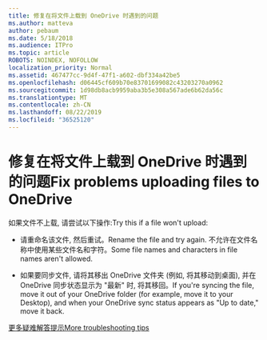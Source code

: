 ```yaml
---
title: 修复在将文件上载到 OneDrive 时遇到的问题
ms.author: matteva
author: pebaum
ms.date: 5/18/2018
ms.audience: ITPro
ms.topic: article
ROBOTS: NOINDEX, NOFOLLOW
localization_priority: Normal
ms.assetid: 467477cc-9d4f-47f1-a602-dbf334a42be5
ms.openlocfilehash: d06445cf609b70e83701699082c43203270a0962
ms.sourcegitcommit: 1d98db8acb9959aba3b5e308a567ade6b62da56c
ms.translationtype: MT
ms.contentlocale: zh-CN
ms.lasthandoff: 08/22/2019
ms.locfileid: "36525120"
---
```

# <a name="fix-problems-uploading-files-to-onedrive"></a><span data-ttu-id="13ea1-102">修复在将文件上载到 OneDrive 时遇到的问题</span><span class="sxs-lookup"><span data-stu-id="13ea1-102">Fix problems uploading files to OneDrive</span></span>

<span data-ttu-id="13ea1-103">如果文件不上载, 请尝试以下操作:</span><span class="sxs-lookup"><span data-stu-id="13ea1-103">Try this if a file won't upload:</span></span>
  
- <span data-ttu-id="13ea1-104">请重命名该文件, 然后重试。</span><span class="sxs-lookup"><span data-stu-id="13ea1-104">Rename the file and try again.</span></span> <span data-ttu-id="13ea1-105">不允许在文件名称中使用某些文件名和字符。</span><span class="sxs-lookup"><span data-stu-id="13ea1-105">Some file names and characters in file names aren't allowed.</span></span> 
    
- <span data-ttu-id="13ea1-106">如果要同步文件, 请将其移出 OneDrive 文件夹 (例如, 将其移动到桌面), 并在 OneDrive 同步状态显示为 "最新" 时, 将其移回。</span><span class="sxs-lookup"><span data-stu-id="13ea1-106">If you're syncing the file, move it out of your OneDrive folder (for example, move it to your Desktop), and when your OneDrive sync status appears as "Up to date," move it back.</span></span> 
    
[<span data-ttu-id="13ea1-107">更多疑难解答提示</span><span class="sxs-lookup"><span data-stu-id="13ea1-107">More troubleshooting tips</span></span>](https://go.microsoft.com/fwlink/?linkid=873155)
  

